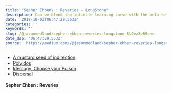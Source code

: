 ```yaml
---
title: "Sepher Ehben\_: Reveries — LongStone"
description: Can we blend the infinite learning curve with the beta release and beyond.
date: '2018-10-03T06:47:29.553Z'
categories: ''
keywords: ''
slug: /@jasonmedland/sepher-ehben-reveries-longstone-8b2ea5e69cee
date_dsp: '06:47:29.553Z'
source: 'https://medium.com//@jasonmedland/sepher-ehben-reveries-longstone-8b2ea5e69cee'
---
```


*   [A mustard seed of indirection](https://medium.com/@jasonmedland/sepher-ehben-reveries-longstone-a-mustard-seed-of-misdirection-40bca838fb2b)
*   [Polyidos](https://medium.com/sepher-ehben/sepher-ehben-reveries-longstone-polyidos-c605a3f23a29)
*   [Ideology, Choose your Poison](https://medium.com/@jasonmedland/sepher-ehben-reveries-longstone-ideology-choose-your-poison-b602e6ba4365)
*   [Dispersal](https://medium.com/@jasonmedland/sepher-ehben-reveries-longstone-dispersal-8767b40e7d5e)

#### Sepher Ehben : Reveries